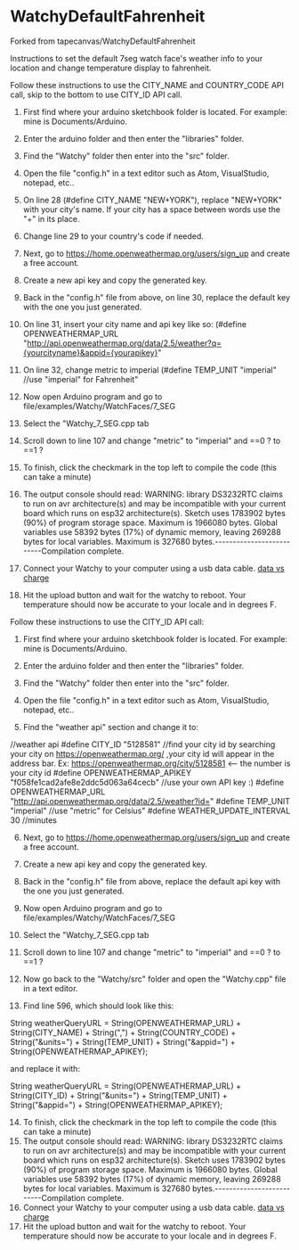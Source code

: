 # WatchyDefaultFahrenheit
Forked from tapecanvas/WatchyDefaultFahrenheit

Instructions to set the default 7seg watch face's weather info to your location and change temperature display to fahrenheit.


Follow these instructions to use the CITY_NAME and COUNTRY_CODE API call, skip to the bottom to use CITY_ID API call.

1. First find where your arduino sketchbook folder is located. For example: mine is Documents/Arduino.
2. Enter the arduino folder and then enter the "libraries" folder.
3. Find the "Watchy" folder then enter into the "src" folder.
4. Open the file "config.h" in a text editor such as Atom, VisualStudio, notepad, etc..

5. On line 28 (#define CITY_NAME "NEW+YORK"), replace "NEW+YORK" with your city's name. If your city has a space between words use the "+" in its place.
6. Change line 29 to your country's code if needed.

7. Next, go to https://home.openweathermap.org/users/sign_up and create a free account.
8. Create a new api key and copy the generated key.
9. Back in the "config.h" file from above, on line 30, replace the default key with the one you just generated.
10. On line 31, insert your city name and api key like so: (#define OPENWEATHERMAP_URL "http://api.openweathermap.org/data/2.5/weather?q={yourcityname}&appid={yourapikey}"
11. On line 32, change metric to imperial (#define TEMP_UNIT "imperial" //use "imperial" for Fahrenheit"

12. Now open Arduino program and go to file/examples/Watchy/WatchFaces/7_SEG
13. Select the "Watchy_7_SEG.cpp tab
14. Scroll down to line 107 and change "metric" to "imperial" and ==0 ? to ==1 ?
15. To finish, click the checkmark in the top left to compile the code (this can take a minute)
16. The output console should read:
WARNING: library DS3232RTC claims to run on avr architecture(s) and may be incompatible with your current board which runs on esp32 architecture(s).
Sketch uses 1783902 bytes (90%) of program storage space. Maximum is 1966080 bytes.
Global variables use 58392 bytes (17%) of dynamic memory, leaving 269288 bytes for local variables. Maximum is 327680 bytes.--------------------------Compilation complete.
17. Connect your Watchy to your computer using a usb data cable. [data vs charge](https://www.dignited.com/50330/usb-data-cable-vs-usb-charging-cable/)
18. Hit the upload button and wait for the watchy to reboot. Your temperature should now be accurate to your locale and in degrees F.



Follow these instructions to use the CITY_ID API call:

1. First find where your arduino sketchbook folder is located. For example: mine is Documents/Arduino.
2. Enter the arduino folder and then enter the "libraries" folder.
3. Find the "Watchy" folder then enter into the "src" folder.
4. Open the file "config.h" in a text editor such as Atom, VisualStudio, notepad, etc..

5. Find the "weather api" section and change it to:

  //weather api
  #define CITY_ID "5128581" //find your city id by searching your city on https://openweathermap.org/ ,your city id will appear in the address bar. Ex: https://openweathermap.org/city/5128581 <-- the number is your city id
  #define OPENWEATHERMAP_APIKEY "f058fe1cad2afe8e2ddc5d063a64cecb" //use your own API key :)
  #define OPENWEATHERMAP_URL "http://api.openweathermap.org/data/2.5/weather?id="
  #define TEMP_UNIT "imperial" //use "metric" for Celsius"
  #define WEATHER_UPDATE_INTERVAL 30 //minutes

6. Next, go to https://home.openweathermap.org/users/sign_up and create a free account.
7. Create a new api key and copy the generated key.
8. Back in the "config.h" file from above, replace the default api key with the one you just generated.

9. Now open Arduino program and go to file/examples/Watchy/WatchFaces/7_SEG
10. Select the "Watchy_7_SEG.cpp tab
11. Scroll down to line 107 and change "metric" to "imperial" and ==0 ? to ==1 ?

12. Now go back to the "Watchy/src" folder and open the "Watchy.cpp" file in a text editor.
13. Find line 596, which should look like this:

  String weatherQueryURL = String(OPENWEATHERMAP_URL) + String(CITY_NAME) + String(",") + String(COUNTRY_CODE) + String("&units=") + String(TEMP_UNIT) + String("&appid=") + String(OPENWEATHERMAP_APIKEY);

and replace it with:

  String weatherQueryURL = String(OPENWEATHERMAP_URL) + String(CITY_ID) + String("&units=") + String(TEMP_UNIT) + String("&appid=") + String(OPENWEATHERMAP_APIKEY);

14. To finish, click the checkmark in the top left to compile the code (this can take a minute)
15. The output console should read:
WARNING: library DS3232RTC claims to run on avr architecture(s) and may be incompatible with your current board which runs on esp32 architecture(s).
Sketch uses 1783902 bytes (90%) of program storage space. Maximum is 1966080 bytes.
Global variables use 58392 bytes (17%) of dynamic memory, leaving 269288 bytes for local variables. Maximum is 327680 bytes.--------------------------Compilation complete.
16. Connect your Watchy to your computer using a usb data cable. [data vs charge](https://www.dignited.com/50330/usb-data-cable-vs-usb-charging-cable/)
17. Hit the upload button and wait for the watchy to reboot. Your temperature should now be accurate to your locale and in degrees F.
